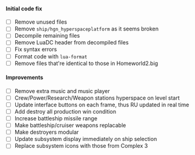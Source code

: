 #### Initial code fix

-   [ ] Remove unused files
-   [ ] Remove `ship/hgn_hyperspaceplatform` as it seems broken
-   [ ] Decompile remaining files
-   [ ] Remove LuaDC header from decompiled files
-   [ ] Fix syntax errors
-   [ ] Format code with `lua-format`
-   [ ] Remove files that're identical to those in Homeworld2.big

#### Improvements

-   [ ] Remove extra music and music player
-   [ ] Crew/Power/Research/Weapon stations hyperspace on level start
-   [ ] Update interface buttons on each frame, thus RU updated in real time
-   [ ] Add destroy all production win condition
-   [ ] Increase battleship missile range
-   [ ] Make battleship/cruiser weapons replacable
-   [ ] Make destroyers modular
-   [ ] Update subsystem display immediately on ship selection
-   [ ] Replace subsystem icons with those from Complex 3
